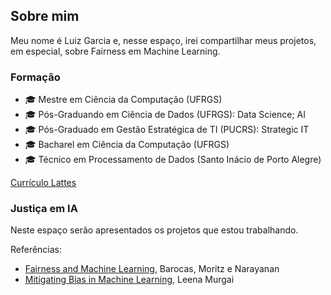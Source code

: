 ## Sobre mim

Meu nome é Luiz Garcia e, nesse espaço, irei compartilhar meus projetos, em especial, sobre Fairness em Machine Learning. 

### Formação

- 🎓 Mestre em Ciência da Computação (UFRGS)
- 🎓 Pós-Graduando em Ciência de Dados (UFRGS): Data Science; AI
- 🎓 Pós-Graduado em Gestão Estratégica de TI (PUCRS): Strategic IT
- 🎓 Bacharel em Ciência da Computação (UFRGS)
- 🎓 Técnico em Processamento de Dados (Santo Inácio de Porto Alegre)

[Currículo Lattes](http://lattes.cnpq.br/1998617223767233)

### Justiça em IA

Neste espaço serão apresentados os projetos que estou trabalhando.

Referências:
- [Fairness and Machine Learning](https://fairmlbook.org/), Barocas, Moritz e  Narayanan
- [Mitigating Bias in Machine Learning](https://mitigatingbias.ml/), Leena Murgai


